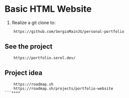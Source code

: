 # Basic HTML Website

1. Realize a git clone to:

```url
    https://github.com/SergioMainJG/personal-portfolio
```

## See the project

```url
    https://portfolio.serel.dev/
```

## Project idea

```url
    https://roadmap.sh
    https://roadmap.sh/projects/portfolio-website
```****
